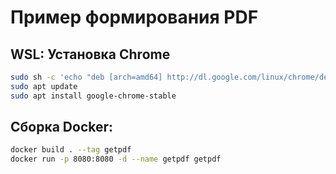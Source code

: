 # Пример формирования PDF

## WSL: Установка Chrome

```sh
sudo sh -c 'echo "deb [arch=amd64] http://dl.google.com/linux/chrome/deb/ stable main" >> /etc/apt/sources.list.d/google-chrome.list'
sudo apt update
sudo apt install google-chrome-stable
```

## Сборка Docker:

```sh
docker build . --tag getpdf
docker run -p 8080:8080 -d --name getpdf getpdf
```